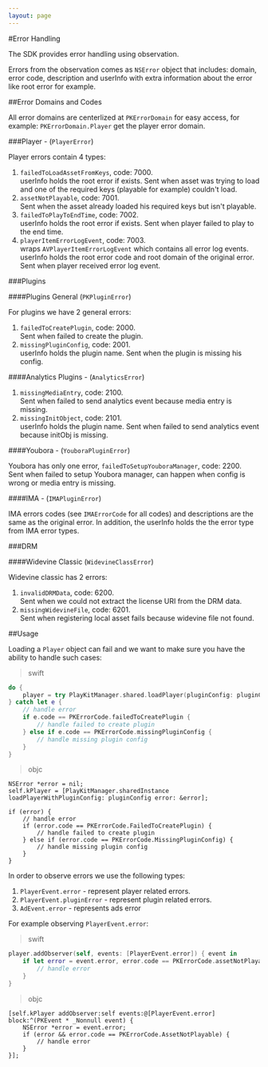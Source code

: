 ```yaml
---
layout: page
---
```


#Error Handling

The SDK provides error handling using observation.

Errors from the observation comes as `NSError` object that includes: domain, error code, description and userInfo with extra information about the error like root error for example.

##Error Domains and Codes

All error domains are centerlized at `PKErrorDomain` for easy access, for example: `PKErrorDomain.Player` get the player error domain. 

###Player - (`PlayerError`)

Player errors contain 4 types:

1. `failedToLoadAssetFromKeys`, code: 7000.</br>userInfo holds the root error if exists. Sent when asset was trying to load and one of the required keys (playable for example) couldn't load.
2. `assetNotPlayable`, code: 7001.</br>Sent when the asset already loaded his required keys but isn't playable.
3. `failedToPlayToEndTime`, code: 7002.</br>userInfo holds the root error if exists. Sent when player failed to play to the end time.
4. `playerItemErrorLogEvent`, code: 7003.</br>wraps `AVPlayerItemErrorLogEvent` which contains all error log events.</br>userInfo holds the root error code and root domain of the original error. Sent when player received error log event.

###Plugins

####Plugins General (`PKPluginError`)

For plugins we have 2 general errors:

1. `failedToCreatePlugin`, code: 2000.</br>Sent when failed to create the plugin.
2. `missingPluginConfig`, code: 2001.</br>userInfo holds the plugin name. Sent when the plugin is missing his config.

####Analytics Plugins - (`AnalyticsError`)

1. `missingMediaEntry`, code: 2100.</br>Sent when failed to send analytics event because media entry is missing.
2. `missingInitObject`, code: 2101.</br>userInfo holds the plugin name. Sent when failed to send analytics event because initObj is missing.

####Youbora - (`YouboraPluginError`)

Youbora has only one error, `failedToSetupYouboraManager`, code: 2200.</br>Sent when failed to setup Youbora manager, can happen when config is wrong or media entry is missing.

####IMA - (`IMAPluginError`)

IMA errors codes (see `IMAErrorCode` for all codes) and descriptions are the same as the original error. 
In addition, the userInfo holds the the error type from IMA error types.

###DRM

####Widevine Classic (`WidevineClassError`)

Widevine classic has 2 errors:

1. `invalidDRMData`, code: 6200.</br>Sent when we could not extract the license URI from the DRM data.
2. `missingWidevineFile`, code: 6201.</br>Sent when registering local asset fails because widevine file not found.

##Usage

Loading a `Player` object can fail and we want to make sure you have the ability to handle such cases:

>swift

```swift
do {
    player = try PlayKitManager.shared.loadPlayer(pluginConfig: pluginConfig)
} catch let e {
    // handle error
    if e.code == PKErrorCode.failedToCreatePlugin {
        // handle failed to create plugin
    } else if e.code == PKErrorCode.missingPluginConfig {
        // handle missing plugin config
    }
}
```

>objc

```objc
NSError *error = nil;
self.kPlayer = [PlayKitManager.sharedInstance loadPlayerWithPluginConfig: pluginConfig error: &error];

if (error) {
    // handle error
    if (error.code == PKErrorCode.FailedToCreatePlugin) {
        // handle failed to create plugin
    } else if (error.code == PKErrorCode.MissingPluginConfig) {
        // handle missing plugin config
    }
}
```

In order to observe errors we use the following types:

1. `PlayerEvent.error` - represent player related errors.
2. `PlayerEvent.pluginError` - represent plugin related errors.
3. `AdEvent.error` - represents ads error

For example observing `PlayerEvent.error`:

>swift

```swift
player.addObserver(self, events: [PlayerEvent.error]) { event in
    if let error = event.error, error.code == PKErrorCode.assetNotPlayable {
        // handle error
    }
}
```

>objc

```objc
[self.kPlayer addObserver:self events:@[PlayerEvent.error] block:^(PKEvent * _Nonnull event) {
    NSError *error = event.error;
    if (error && error.code == PKErrorCode.AssetNotPlayable) {
        // handle error
    }
}];
```
